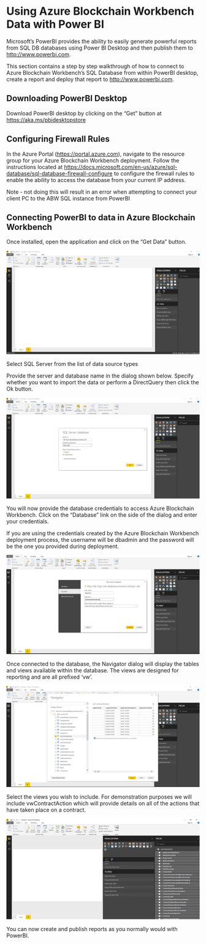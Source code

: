 Using Azure Blockchain Workbench Data with Power BI
===================================================

Microsoft’s PowerBI provides the ability to easily generate powerful reports
from SQL DB databases using Power BI Desktop and then publish them to
<http://www.powerbi.com>.

This section contains a step by step walkthrough of how to connect to Azure
Blockchain Workbench’s SQL Database from within PowerBI desktop, create a report
and deploy that report to <http://www.powerbi.com>.


Downloading PowerBI Desktop
---------------------------

Download PowerBI desktop by clicking on the “Get” button at
<https://aka.ms/pbidesktopstore>

Configuring Firewall Rules
--------------------------
In the Azure Portal (https://portal.azure.com), navigate to the resource group for your Azure Blockchain Workbench deployment.
Follow the instructions located at https://docs.microsoft.com/en-us/azure/sql-database/sql-database-firewall-configure to configure the firewall rules to enable the ability to access the database from your current IP address.

Note - not doing this will result in an error when attempting to connect your client PC to the ABW SQL instance from PowerBI

Connecting PowerBI to data in Azure Blockchain Workbench
--------------------------------------------------------

Once installed, open the application and click on the “Get Data” button.

![](media/fb339d0e122afa2d125a1d52caa297cf.png)

Select SQL Server from the list of data source types

Provide the server and database name in the dialog shown below. Specify
whether you want to import the data or perform a DirectQuery then click the
Ok button.

![](media/2297aa08bcc4356a4e946567deb337f0.png)

You will now provide the database credentials to access Azure Blockchain
Workbench. Click on the “Database” link on the side of the dialog and enter
your credentials.

If you are using the credentials created by the Azure Blockchain Workbench
deployment process, the username will be dbadmin and the password will be
the one you provided during deployment.

![](media/70d45b123a4858a05a5a4e3aa2147833.png)

Once connected to the database, the Navigator dialog will display the tables
and views available within the database. The views are designed for
reporting and are all prefixed ‘vw’.

![](media/334fc7167e9a17205faebbd57c2a1d8a.png)

Select the views you wish to include. For demonstration purposes we will
include vwContractAction which will provide details on all of the actions
that have taken place on a contract.

![](media/3cd76fcdf68bfd84a6004c2cf81a4444.png)

You can now create and publish reports as you normally would with PowerBI.
